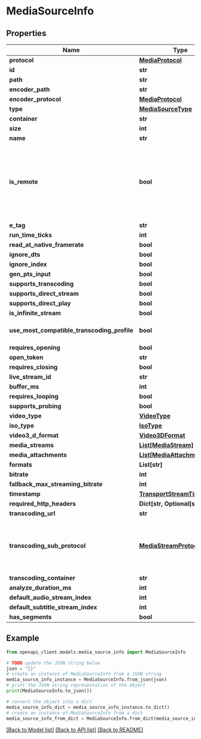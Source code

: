 # MediaSourceInfo


## Properties

Name | Type | Description | Notes
------------ | ------------- | ------------- | -------------
**protocol** | [**MediaProtocol**](MediaProtocol.md) |  | [optional] 
**id** | **str** |  | [optional] 
**path** | **str** |  | [optional] 
**encoder_path** | **str** |  | [optional] 
**encoder_protocol** | [**MediaProtocol**](MediaProtocol.md) |  | [optional] 
**type** | [**MediaSourceType**](MediaSourceType.md) |  | [optional] 
**container** | **str** |  | [optional] 
**size** | **int** |  | [optional] 
**name** | **str** |  | [optional] 
**is_remote** | **bool** | Gets or sets a value indicating whether the media is remote.  Differentiate internet url vs local network. | [optional] 
**e_tag** | **str** |  | [optional] 
**run_time_ticks** | **int** |  | [optional] 
**read_at_native_framerate** | **bool** |  | [optional] 
**ignore_dts** | **bool** |  | [optional] 
**ignore_index** | **bool** |  | [optional] 
**gen_pts_input** | **bool** |  | [optional] 
**supports_transcoding** | **bool** |  | [optional] 
**supports_direct_stream** | **bool** |  | [optional] 
**supports_direct_play** | **bool** |  | [optional] 
**is_infinite_stream** | **bool** |  | [optional] 
**use_most_compatible_transcoding_profile** | **bool** |  | [optional] [default to False]
**requires_opening** | **bool** |  | [optional] 
**open_token** | **str** |  | [optional] 
**requires_closing** | **bool** |  | [optional] 
**live_stream_id** | **str** |  | [optional] 
**buffer_ms** | **int** |  | [optional] 
**requires_looping** | **bool** |  | [optional] 
**supports_probing** | **bool** |  | [optional] 
**video_type** | [**VideoType**](VideoType.md) |  | [optional] 
**iso_type** | [**IsoType**](IsoType.md) |  | [optional] 
**video3_d_format** | [**Video3DFormat**](Video3DFormat.md) |  | [optional] 
**media_streams** | [**List[MediaStream]**](MediaStream.md) |  | [optional] 
**media_attachments** | [**List[MediaAttachment]**](MediaAttachment.md) |  | [optional] 
**formats** | **List[str]** |  | [optional] 
**bitrate** | **int** |  | [optional] 
**fallback_max_streaming_bitrate** | **int** |  | [optional] 
**timestamp** | [**TransportStreamTimestamp**](TransportStreamTimestamp.md) |  | [optional] 
**required_http_headers** | **Dict[str, Optional[str]]** |  | [optional] 
**transcoding_url** | **str** |  | [optional] 
**transcoding_sub_protocol** | [**MediaStreamProtocol**](MediaStreamProtocol.md) | Media streaming protocol.  Lowercase for backwards compatibility. | [optional] 
**transcoding_container** | **str** |  | [optional] 
**analyze_duration_ms** | **int** |  | [optional] 
**default_audio_stream_index** | **int** |  | [optional] 
**default_subtitle_stream_index** | **int** |  | [optional] 
**has_segments** | **bool** |  | [optional] 

## Example

```python
from openapi_client.models.media_source_info import MediaSourceInfo

# TODO update the JSON string below
json = "{}"
# create an instance of MediaSourceInfo from a JSON string
media_source_info_instance = MediaSourceInfo.from_json(json)
# print the JSON string representation of the object
print(MediaSourceInfo.to_json())

# convert the object into a dict
media_source_info_dict = media_source_info_instance.to_dict()
# create an instance of MediaSourceInfo from a dict
media_source_info_from_dict = MediaSourceInfo.from_dict(media_source_info_dict)
```
[[Back to Model list]](../README.md#documentation-for-models) [[Back to API list]](../README.md#documentation-for-api-endpoints) [[Back to README]](../README.md)


